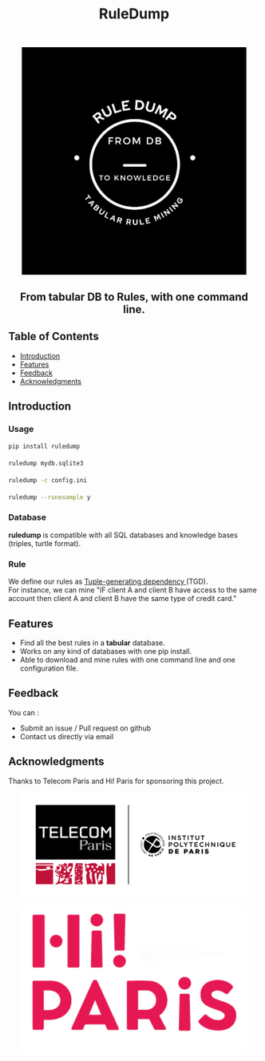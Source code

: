 <h1 align="center"> RuleDump </h1> <br>

<p align="center">
  <a href="https://github.com/famat-thesis/ruledump">
    <img alt="RuleDump" title="RuleDump" src="https://raw.githubusercontent.com/famat-thesis/ruledump/main/img/cover.jpg" width="450">
  </a>
</p>
<h2 align="center">
 From tabular DB to Rules, with one command line.
  </h2>


## Table of Contents

- [Introduction](#introduction)
- [Features](#features)
- [Feedback](#feedback)
- [Acknowledgments](#acknowledgments)

## Introduction

### Usage
```sh
pip install ruledump

ruledump mydb.sqlite3

ruledump -c config.ini

ruledump --runexample y
```

### Database
<b> ruledump </b> is compatible with all SQL databases and knowledge bases (triples, turtle format).
### Rule
We define our rules as <a href=https://en.wikipedia.org/wiki/Tuple-generating_dependency > Tuple-generating dependency </a> (TGD).
<br>
For instance, we can mine "IF client A and client B have access to the same account then client A and client B have the same type of credit card."

## Features
- Find all the best rules in a <b>tabular</b> database.
- Works on any kind of databases with one pip install.
- Able to download and mine rules with one command line and one configuration file.

## Feedback
You can :
- Submit an issue / Pull request on github
- Contact us directly via email

## Acknowledgments  
Thanks to Telecom Paris and Hi! Paris for sponsoring this project.

<p align="center">
<a href=https://www.telecom-paris.fr/>
    <img alt="Telecom paris" title="Telecom paris logo" src="https://raw.githubusercontent.com/famat-thesis/ruledump/main/img/logo_telecom_ipparis.png" width="450">
  </a>


</p>

<p align="center">
  <a href="https://www.hi-paris.fr/">     <img alt="Hi! paris" title="Hi! paris logo" src="https://raw.githubusercontent.com/famat-thesis/ruledump/main/img/hiparis.png" width="450"></a>
</p>
